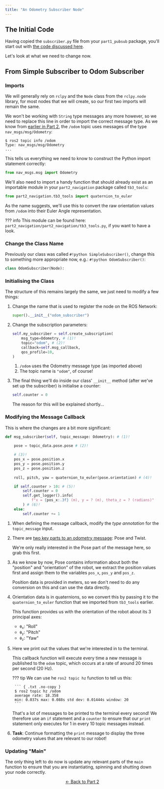 ```yaml
---  
title: "An Odometry Subscriber Node"
---
```


## The Initial Code

Having copied the `subscriber.py` file from your `part1_pubsub` package, you'll start out with [the code discussed here](../part1/subscriber.md).

Let's look at what we need to change now.

## From Simple Subscriber to Odom Subscriber

### Imports

We will generally rely on `rclpy` and the `Node` class from the `rclpy.node` library, for most nodes that we will create, so our first two imports will remain the same. 

We won't be working with `String` type messages any more however, so we need to replace this line in order to import the correct message type. As we know from [earlier in Part 2](../part2.md#odometry-explained), the `/odom` topic uses messages of the type `nav_msgs/msg/Odometry`:

``` { .bash .no-copy }
$ ros2 topic info /odom
Type: nav_msgs/msg/Odometry
...
```

This tells us everything we need to know to construct the Python import statement correctly:

```py
from nav_msgs.msg import Odometry
```

We'll also need to import a handy function that should already exist as an importable module in your `part2_navigation` package called `tb3_tools`:

```py
from part2_navigation.tb3_tools import quaternion_to_euler
```

As the name suggests, we'll use this to convert the raw orientation values from `/odom` into their Euler Angle representation.

??? info
    This module can be found here: `part2_navigation/part2_navigation/tb3_tools.py`, if you want to have a look.

### Change the Class Name

Previously our class was called `#!python SimpleSubscriber()`, change this to something more appropriate now, e.g.: `#!python OdomSubscriber()`:

```py
class OdomSubscriber(Node):
```

### Initialising the Class

The structure of this remains largely the same, we just need to modify a few things: 

1. Change the name that is used to register the node on the ROS Network:

    ```python
    super().__init__("odom_subscriber")
    ```

1. Change the subscription parameters:

    ```python
    self.my_subscriber = self.create_subscription(
        msg_type=Odometry, # (1)!
        topic="odom", # (2)!
        callback=self.msg_callback, 
        qos_profile=10,
    )
    ```

    1. `/odom` uses the Odometry message type (as imported above)
    2. The topic name is `"odom"`, of course!

1. The final thing we'll do inside our class' `__init__` method (after we've set up the subscriber) is initialise a counter:

    ```py
    self.counter = 0 
    ```

    The reason for this will be explained shortly...

### Modifying the Message Callback

This is where the changes are a bit more significant:

```py
def msg_subscriber(self, topic_message: Odometry): # (1)!

    pose = topic_data.pose.pose # (2)!
    
    # (3)!
    pos_x = pose.position.x
    pos_y = pose.position.y
    pos_z = pose.position.z
    
    roll, pitch, yaw = quaternion_to_euler(pose.orientation) # (4)!

    if self.counter > 10: # (5)!
        self.counter = 0
        self.get_logger().info(
            f"x = {pos_x:.3f} (m), y = ? (m), theta_z = ? (radians)"
        ) # (6)!
    else:
        self.counter += 1

```

1. When defining the message callback, modify the *type annotation* for the `topic_message` input.
2. There are [two key parts to an odometry message](../part2.md#odom-base-fields): Pose and Twist.

    We're only really interested in the Pose part of the message here, so grab this first.

3. As we know by now, Pose contains information about both the "position" and "orientation" of the robot, we extract the position values first and assign them to the variables `pos_x`, `pos_y` and `pos_z`.
    
    Position data is provided in meters, so we don't need to do any conversion on this and can use the data directly.

4. Orientation data is in quaternions, so we convert this by passing it to the `quaternion_to_euler` function that we imported from `tb3_tools` earlier.

    This function provides us with the orientation of the robot about its 3 principal axes:

    * <code>&theta;<sub>x</sub></code>: "Roll"
    * <code>&theta;<sub>y</sub></code>: "Pitch"
    * <code>&theta;<sub>z</sub></code>: "Yaw"

5. Here we print out the values that we're interested in to the terminal.

    This callback function will execute every time a new message is published to the `odom` topic, which occurs at a rate of around 20 times per second (20 Hz).
        
    ??? tip
        We can use he `ros2 topic hz` function to tell us this:

        ``` { .txt .no-copy }
        $ ros2 topic hz /odom
        average rate: 18.358
        min: 0.037s max: 0.088s std dev: 0.01444s window: 20
        ``` 
    
    That's a lot of messages to be printed to the terminal every second! We therefore use an `if` statement and a `counter` to ensure that our `print` statement only executes for 1 in every 10 topic messages instead.

6. **Task**: Continue formatting the `print` message to display the three odometry values that are relevant to our robot!  

### Updating "Main"

The only thing left to do now is update any relevant parts of the `main` function to ensure that you are instantiating, spinning and shutting down your node correctly.

<p align="center">
  <a href="../../part2#odom_sub_ret">&#8592; Back to Part 2</a>
</p>